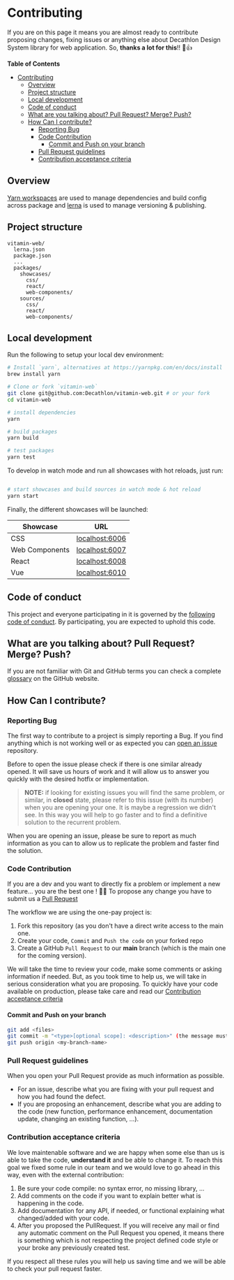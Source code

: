 # Contributing

If you are on this page it means you are almost ready to contribute proposing changes, fixing issues or anything else about Decathlon Design System library for web application.
So, **thanks a lot for this**!! :tada::+1:

**Table of Contents**

- [Contributing](#contributing)
  - [Overview](#overview)
  - [Project structure](#project-structure)
  - [Local development](#local-development)
  - [Code of conduct](#code-of-conduct)
  - [What are you talking about? Pull Request? Merge? Push?](#what-are-you-talking-about-pull-request-merge-push)
  - [How Can I contribute?](#how-can-i-contribute)
    - [Reporting Bug](#reporting-bug)
    - [Code Contribution](#code-contribution)
      - [Commit and Push on your branch](#commit-and-push-on-your-branch)
    - [Pull Request guidelines](#pull-request-guidelines)
    - [Contribution acceptance criteria](#contribution-acceptance-criteria)

## Overview

[Yarn workspaces](https://yarnpkg.com/lang/en/docs/workspaces/) are used to manage dependencies and build config across package and [lerna](https://github.com/lerna/lerna/) is used to manage versioning & publishing.

## Project structure

```
vitamin-web/
  lerna.json
  package.json
  ...
  packages/
    showcases/
      css/
      react/
      web-components/
    sources/
      css/
      react/
      web-components/
```

## Local development

Run the following to setup your local dev environment:

```sh
# Install `yarn`, alternatives at https://yarnpkg.com/en/docs/install
brew install yarn

# Clone or fork `vitamin-web`
git clone git@github.com:Decathlon/vitamin-web.git # or your fork
cd vitamin-web

# install dependencies
yarn

# build packages
yarn build

# test packages
yarn test
```

To develop in watch mode and run all showcases with hot reloads, just run:

```sh

# start showcases and build sources in watch mode & hot reload
yarn start
```

Finally, the different showcases will be launched:

| Showcase       | URL                                     |
| -------------- | --------------------------------------- |
| CSS            | [localhost:6006](http://localhost:6006) |
| Web Components | [localhost:6007](http://localhost:6007) |
| React          | [localhost:6008](http://localhost:6008) |
| Vue            | [localhost:6010](http://localhost:6010) |

## Code of conduct

This project and everyone participating in it is governed by the [following code of conduct](CODE_OF_CONDUCT.md). By participating, you are expected to uphold this code.

## What are you talking about? Pull Request? Merge? Push?

If you are not familiar with Git and GitHub terms you can check a complete [glossary](https://help.github.com/articles/github-glossary/) on the GitHub website.

## How Can I contribute?

### Reporting Bug

The first way to contribute to a project is simply reporting a Bug. If you find anything which is not working well or as expected you can [open an issue](https://github.com/decathlon/vitamin-web/issues) repository.

Before to open the issue please check if there is one similar already opened. It will save us hours of work and it will allow us to answer you quickly with the desired hotfix or implementation.

> **NOTE:** if looking for existing issues you will find the same problem, or similar, in **closed** state, please refer to this issue (with its number) when you are opening your one. It is maybe a regression we didn't see. In this way you will help to go faster and to find a definitive solution to the recurrent problem.

When you are opening an issue, please be sure to report as much information as you can to allow us to replicate the problem and faster find the solution.

### Code Contribution

If you are a dev and you want to directly fix a problem or implement a new feature... you are the best one ! :clap::clap:
To propose any change you have to submit us a [Pull Request](https://help.github.com/articles/about-pull-requests/)

The workflow we are using the one-pay project is:

1. Fork this repository (as you don't have a direct write access to the main one.
2. Create your code, `Commit` and `Push the code` on your forked repo
3. Create a GitHub `Pull Request` to our **main** branch (which is the main one for the coming version).

We will take the time to review your code, make some comments or asking information if needed. But, as you took time to help us, we will take in serious consideration what you are proposing.
To quickly have your code available on production, please take care and read our [Contribution acceptance criteria](#contribution-acceptance-criteria)

#### Commit and Push on your branch

```bash
git add <files>
git commit -m "<type>[optional scope]: <description>" (the message must follow https://www.conventionalcommits.org guidelines)
git push origin <my-branch-name>
```

### Pull Request guidelines

When you open your Pull Request provide as much information as possible.

- For an issue, describe what you are fixing with your pull request and how you had found the defect.
- If you are proposing an enhancement, describe what you are adding to the code (new function, performance enhancement, documentation update, changing an existing function, ...).

### Contribution acceptance criteria

We love maintenable software and we are happy when some else than us is able to take the code, **understand it** and be able to change it.
To reach this goal we fixed some rule in our team and we would love to go ahead in this way, even with the external contribution:

1. Be sure your code compile: no syntax error, no missing library, ...
2. Add comments on the code if you want to explain better what is happening in the code.
3. Add documentation for any API, if needed, or functional explaining what changed/added with your code.
4. After you proposed the PullRequest. If you will receive any mail or find any automatic comment on the Pull Request you opened, it means there is something which is not respecting the project defined code style or your broke any previously created test.

If you respect all these rules you will help us saving time and we will be able to check your pull request faster.
